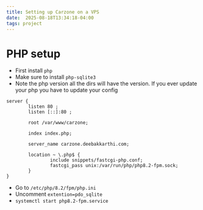 ```yaml
---
title: Setting up Carzone on a VPS
date:  2025-08-18T13:34:18-04:00
tags: project
---
```


# PHP setup
- First install `php`
- Make sure to install `php-sqlite3`
- Note the php version all the dirs will have the version. If you ever update your php you have to update your config
```nginx
server {
        listen 80 ;
        listen [::]:80 ;

        root /var/www/carzone;

        index index.php;

        server_name carzone.deebakkarthi.com;

        location ~ \.php$ {
                include snippets/fastcgi-php.conf;
                fastcgi_pass unix:/var/run/php/php8.2-fpm.sock;
        }
}
```
- Go to `/etc/php/8.2/fpm/php.ini`
- Uncomment `extention=pdo_sqlite`
- `systemctl start php8.2-fpm.service`